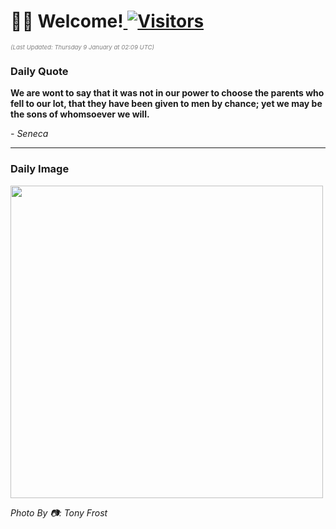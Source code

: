 <h1>👋🏽 Welcome!<a href="https://github.com/OmitNomis/"> <img src="https://visitor-badge.laobi.icu/badge?page_id=OmitNomis" alt="Visitors"></a></h1>

<i><p style="font-size: 0.6rem; color:gray">(Last Updated: Thursday 9 January at 02:09 UTC)</p></i>

<h3> Daily Quote </h3>
<b><p>We are wont to say that it was not in our power to choose the parents who fell to our lot, that they have been given to men by chance; yet we may be the sons of whomsoever we will.</p></b>
<i><caption style="font-size: 0.8rem; color:gray;">- Seneca</caption></i>


<hr>

<h3>Daily Image</h3>
<a href="https://images.unsplash.com/photo-1733697184692-efd62759118e?crop=entropy&cs=srgb&fm=jpg&ixid=M3w2MjM3MzF8MHwxfHJhbmRvbXx8fHx8fHx8fDE3MzYzODg1ODF8&ixlib=rb-4.0.3&q=85" target="_blank"><img style="height:500px;" src=https://images.unsplash.com/photo-1733697184692-efd62759118e?crop=entropy&cs=srgb&fm=jpg&ixid=M3w2MjM3MzF8MHwxfHJhbmRvbXx8fHx8fHx8fDE3MzYzODg1ODF8&ixlib=rb-4.0.3&q=85"/></a>

<i><caption style="font-size: 0.8rem; color:gray;"> Photo By 📷: Tony Frost</caption></i>
